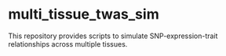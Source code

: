# multi_tissue_twas_sim
This repository provides scripts to simulate SNP-expression-trait relationships across multiple tissues. 
